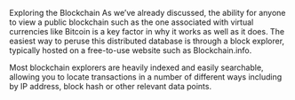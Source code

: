 Exploring the Blockchain
As we’ve already discussed, the ability for anyone to view a public blockchain such as the one associated with virtual currencies like Bitcoin is a key factor in why it works as well as it does. The easiest way to peruse this distributed database is through a block explorer, typically hosted on a free-to-use website such as Blockchain.info.

Most blockchain explorers are heavily indexed and easily searchable, allowing you to locate transactions in a number of different ways including by IP address, block hash or other relevant data points.
